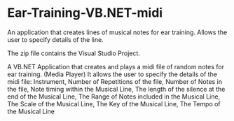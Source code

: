 # Ear-Training-VB.NET-midi
An application that creates lines of musical notes for ear training. Allows the user to specify details of the line.

The zip file contains the Visual Studio Project.

A VB.NET Application that creates and plays a midi file of random notes for ear training. (Media Player) It allows the user to specify the details of the midi file: 
  Instrument,
  Number of Repetitions of the file,
  Number of Notes in the file,
  Note timing within the Musical Line,
  The length of the silence at the end of the Musical Line,
  The Range of Notes included in the Musical Line,
  The Scale of the Musical Line,
  The Key of the Musical Line,
  The Tempo of the Musical Line
